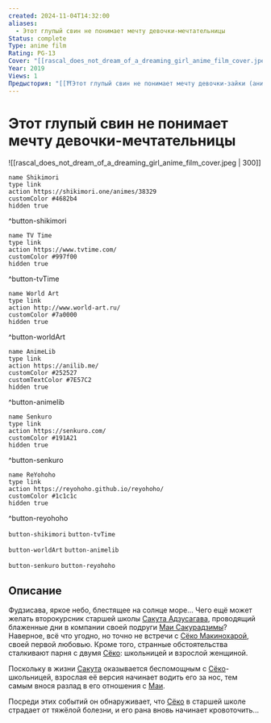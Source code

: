 ```yaml
---
created: 2024-11-04T14:32:00
aliases:
  - Этот глупый свин не понимает мечту девочки-мечтательницы
Status: complete
Type: anime film
Rating: PG-13
Cover: "[[rascal_does_not_dream_of_a_dreaming_girl_anime_film_cover.jpeg]]"
Year: 2019
Views: 1
Предыстория: "[[⛩️Этот глупый свин не понимает мечту девочки-зайки (аниме)]]"
---
```


# Этот глупый свин не понимает мечту девочки-мечтательницы

![[rascal_does_not_dream_of_a_dreaming_girl_anime_film_cover.jpeg | 300]]

```button
name Shikimori
type link
action https://shikimori.one/animes/38329
customColor #4682b4
hidden true
```
^button-shikimori

```button
name TV Time
type link
action https://www.tvtime.com/
customColor #997f00
hidden true
```
^button-tvTime

```button
name World Art
type link
action http://www.world-art.ru/
customColor #7a0000
hidden true
```
^button-worldArt

```button
name AnimeLib
type link
action https://anilib.me/
customColor #252527
customTextColor #7E57C2
hidden true
```
^button-animelib

```button
name Senkuro
type link
action https://senkuro.com/
customColor #191A21
hidden true
```
^button-senkuro

```button
name ReYohoho
type link
action https://reyohoho.github.io/reyohoho/
customColor #1c1c1c
hidden true
```
^button-reyohoho

`button-shikimori` `button-tvTime`

`button-worldArt` `button-animelib`

`button-senkuro` `button-reyohoho`

## Описание

Фудзисава, яркое небо, блестящее на солнце море... Чего ещё может желать второкурсник старшей школы [Сакута Адзусагава](https://shikimori.one/characters/118733-sakuta-azusagawa), проводящий блаженные дни в компании своей подруги [Маи Сакурадзимы](https://shikimori.one/characters/118739-mai-sakurajima)? Наверное, всё что угодно, но точно не встречи с [Сёко Макинохарой](https://shikimori.one/characters/149616-shouko-makinohara), своей первой любовью. Кроме того, странные обстоятельства сталкивают парня с двумя [Сёко](https://shikimori.one/characters/149616-shouko-makinohara): школьницей и взрослой женщиной.

Поскольку в жизни [Сакута](https://shikimori.one/characters/118733-sakuta-azusagawa) оказывается беспомощным с [Сёко](https://shikimori.one/characters/149616-shouko-makinohara)-школьницей, взрослая её версия начинает водить его за нос, тем самым внося разлад в его отношения с [Маи](https://shikimori.one/characters/118739-mai-sakurajima).

Посреди этих событий он обнаруживает, что [Сёко](https://shikimori.one/characters/149616-shouko-makinohara) в старшей школе страдает от тяжёлой болезни, и его рана вновь начинает кровоточить...
